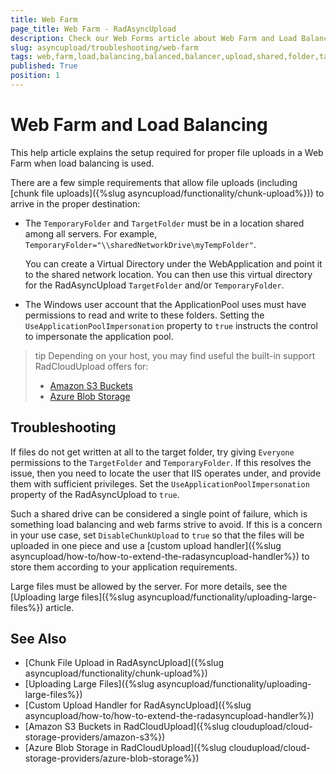 ```yaml
---
title: Web Farm
page_title: Web Farm - RadAsyncUpload
description: Check our Web Forms article about Web Farm and Load Balancing with RadAsyncUpload.
slug: asyncupload/troubleshooting/web-farm
tags: web,farm,load,balancing,balanced,balancer,upload,shared,folder,target
published: True
position: 1
---
```


# Web Farm and Load Balancing

This help article explains the setup required for proper file uploads in a Web Farm when load balancing is used.

There are a few simple requirements that allow file uploads (including [chunk file uploads]({%slug asyncupload/functionality/chunk-upload%})) to arrive in the proper destination:

* The `TemporaryFolder` and `TargetFolder` must be in a location shared among all servers. For example, `TemporaryFolder="\\sharedNetworkDrive\myTempFolder"`.
	
	You can create a Virtual Directory under the WebApplication and point it to the shared network location. You can then use this virtual directory for the RadAsyncUpload `TargetFolder` and/or `TemporaryFolder`. 

* The Windows user account that the ApplicationPool uses must have permissions to read and write to these folders. Setting the `UseApplicationPoolImpersonation` property to `true` instructs the control to impersonate the application pool.

>tip Depending on your host, you may find useful the built-in support RadCloudUpload offers for:
>
> * [Amazon S3 Buckets](https://docs.telerik.com/devtools/aspnet-ajax/controls/cloudupload/cloud-storage-providers/amazon-s3)
> * [Azure Blob Storage](https://docs.telerik.com/devtools/aspnet-ajax/controls/cloudupload/cloud-storage-providers/azure-blob-storage)

## Troubleshooting

If files do not get written at all to the target folder, try giving `Everyone` permissions to the `TargetFolder` and `TemporaryFolder`. If this resolves the issue, then you need to locate the user that IIS operates under, and provide them with sufficient privileges. Set the `UseApplicationPoolImpersonation` property of the RadAsyncUpload to `true`.

Such a shared drive can be considered a single point of failure, which is something load balancing and web farms strive to avoid. If this is a concern in your use case, set `DisableChunkUpload` to `true` so that the files will be uploaded in one piece and use a [custom upload handler]({%slug asyncupload/how-to/how-to-extend-the-radasyncupload-handler%}) to store them according to your application requirements.

Large files must be allowed by the server. For more details, see the [Uploading large files]({%slug asyncupload/functionality/uploading-large-files%}) article.


## See Also

* [Chunk File Upload in RadAsyncUpload]({%slug asyncupload/functionality/chunk-upload%})
* [Uploading Large Files]({%slug asyncupload/functionality/uploading-large-files%})
* [Custom Upload Handler for RadAsyncUpload]({%slug asyncupload/how-to/how-to-extend-the-radasyncupload-handler%})
* [Amazon S3 Buckets in RadCloudUpload]({%slug cloudupload/cloud-storage-providers/amazon-s3%})
* [Azure Blob Storage in RadCloudUpload]({%slug cloudupload/cloud-storage-providers/azure-blob-storage%})
